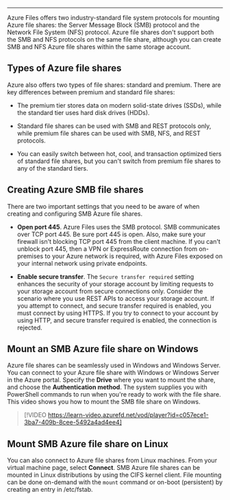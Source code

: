 ---
Azure Files offers two industry-standard file system protocols for mounting Azure file shares: the Server Message Block (SMB) protocol and the Network File System (NFS) protocol. Azure file shares don't support both the SMB and NFS protocols on the same file share, although you can create SMB and NFS Azure file shares within the same storage account.

## Types of Azure file shares

Azure also offers two types of file shares: standard and premium. There are key differences between premium and standard file shares:

- The premium tier stores data on modern solid-state drives (SSDs), while the standard tier uses hard disk drives (HDDs).

- Standard file shares can be used with SMB and REST protocols only, while premium file shares can be used with SMB, NFS, and REST protocols.

- You can easily switch between hot, cool, and transaction optimized tiers of standard file shares, but you can't switch from premium file shares to any of the standard tiers.

## Creating Azure SMB file shares

There are two important settings that you need to be aware of when creating and configuring SMB Azure file shares.

- **Open port 445**. Azure Files uses the SMB protocol. SMB communicates over TCP port 445. Be sure port 445 is open. Also, make sure your firewall isn't blocking TCP port 445 from the client machine. If you can't unblock port 445, then a VPN or ExpressRoute connection from on-premises to your Azure network is required, with Azure Files exposed on your internal network using private endpoints.

- **Enable secure transfer**. The `Secure transfer required` setting enhances the security of your storage account by limiting requests to your storage account from secure connections only. Consider the scenario where you use REST APIs to access your storage account. If you attempt to connect, and secure transfer required is enabled, you must connect by using HTTPS. If you try to connect to your account by using HTTP, and secure transfer required is enabled, the connection is rejected.

## Mount an SMB Azure file share on Windows

Azure file shares can be seamlessly used in Windows and Windows Server. You can connect to your Azure file share with Windows or Windows Server in the Azure portal. Specify the **Drive** where you want to mount the share, and choose the **Authentication method**. The system supplies you with PowerShell commands to run when you're ready to work with the file share. This video shows you how to mount the SMB file share on Windows. 

> [!VIDEO https://learn-video.azurefd.net/vod/player?id=c057ece1-3ba7-409b-8cee-5492a4ad4ee4]

## Mount SMB Azure file share on Linux

You can also connect to Azure file shares from Linux machines. From your virtual machine page, select **Connect**. SMB Azure file shares can be mounted in Linux distributions by using the CIFS kernel client. File mounting can be done on-demand with the `mount` command or on-boot (persistent) by creating an entry in /etc/fstab.
